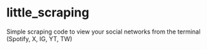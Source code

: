 # little_scraping
Simple scraping code to view your social networks from the terminal (Spotify, X, IG, YT, TW)

